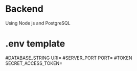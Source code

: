 # Backend
Using Node js and PostgreSQL

# .env template
#DATABASE_STRING
URI=
#SERVER_PORT
PORT=
#TOKEN
SECRET_ACCESS_TOKEN=
